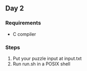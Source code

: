 ## Day 2

### Requirements

- C compiler

### Steps

1.  Put your puzzle input at input.txt
2.  Run run.sh in a POSIX shell
